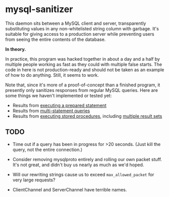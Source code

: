 # mysql-sanitizer

This daemon sits between a MySQL client and server, transparently substituting values in any non-whitelisted string column with garbage. It's suitable for giving access to a production server while preventing users from seeing the entire contents of the database.

**In theory.**

In practice, this program was hacked together in about a day and a half by multiple people working as fast as they could with multiple false starts. The code in here is not production-ready and should not be taken as an example of how to do anything. Still, it seems to work.

Note that, since it's more of a proof-of-concept than a finished program, it presently only sanitizes responses from regular MySQL queries. Here are some things we haven't implemented or tested yet:

* Results from [executing a prepared statement](https://dev.mysql.com/doc/internals/en/com-stmt-execute.html)
* Results from [multi-statement queries](https://dev.mysql.com/doc/internals/en/multi-statement.html)
* Results from [executing stored procedures](https://dev.mysql.com/doc/internals/en/stored-procedures.html), including [multiple result sets](https://dev.mysql.com/doc/internals/en/multi-resultset.html)

## TODO

* Time out if a query has been in progress for >20 seconds. (Just kill the query, not the entire connection.)

* Consider removing mysqlproto entirely and rolling our own packet stuff. It's not great, and didn't buy us nearly as much as we'd hoped.

* Will our rewriting strings cause us to exceed `max_allowed_packet` for very large requests?

* ClientChannel and ServerChannel have terrible names.
